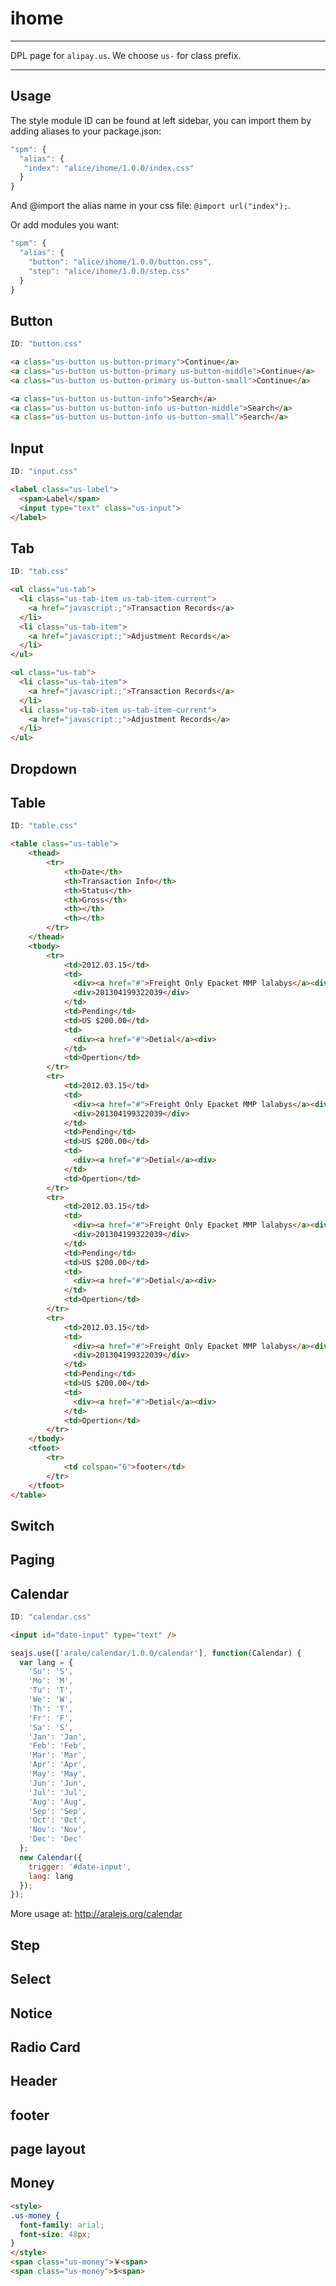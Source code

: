 # ihome

---

DPL page for `alipay.us`. We choose `us-` for class prefix.

---

## Usage

The style module ID can be found at left sidebar, you can import them by adding aliases to your package.json:

```js
"spm": {
  "alias": {
   "index": "alice/ihome/1.0.0/index.css"
  }
}
```

And @import the alias name in your css file: `@import url("index");`.

Or add modules you want:

```js
"spm": {
  "alias": {
    "button": "alice/ihome/1.0.0/button.css",
    "step": "alice/ihome/1.0.0/step.css"
  }
}
```

<style>
.nico-insert-code {
  background: #F5F4E9;
  padding: 20px;
  font: 16px/1.5 tahoma, Verdana, arial, sans-serif;
  color: #908a80;
}
</style>

## Button

```js
ID: "button.css"
```

<link type="text/css" rel="stylesheet" media="screen" href="src/button.css">

````html
<a class="us-button us-button-primary">Continue</a>
<a class="us-button us-button-primary us-button-middle">Continue</a>
<a class="us-button us-button-primary us-button-small">Continue</a>
````

````html
<a class="us-button us-button-info">Search</a>
<a class="us-button us-button-info us-button-middle">Search</a>
<a class="us-button us-button-info us-button-small">Search</a>
````

## Input

```js
ID: "input.css"
```

<link type="text/css" rel="stylesheet" media="screen" href="src/input.css">

````html
<label class="us-label">
  <span>Label</span>
  <input type="text" class="us-input">
</label>
````

## Tab

```js
ID: "tab.css"
```

<link type="text/css" rel="stylesheet" media="screen" href="src/tab.css">

````html
<ul class="us-tab">
  <li class="us-tab-item us-tab-item-current">
    <a href="javascript:;">Transaction Records</a>
  </li>
  <li class="us-tab-item">
    <a href="javascript:;">Adjustment Records</a>
  </li>
</ul>
````

````html
<ul class="us-tab">
  <li class="us-tab-item">
    <a href="javascript:;">Transaction Records</a>
  </li>
  <li class="us-tab-item us-tab-item-current">
    <a href="javascript:;">Adjustment Records</a>
  </li>
</ul>
````

## Dropdown

## Table

```js
ID: "table.css"
```

<link type="text/css" rel="stylesheet" media="screen" href="src/table.css">

````html
<table class="us-table">
    <thead>
        <tr>
            <th>Date</th>
            <th>Transaction Info</th>
            <th>Status</th>
            <th>Gross</th>
            <th></th>
            <th></th>
        </tr>
    </thead>
    <tbody>
        <tr>
            <td>2012.03.15</td>
            <td>
              <div><a href="#">Freight Only Epacket MMP lalabys</a><div>
              <div>201304199322039</div>
            </td>
            <td>Pending</td>
            <td>US $200.00</td>
            <td>
              <div><a href="#">Detial</a><div>
            </td>
            <td>Opertion</td>
        </tr>
        <tr>
            <td>2012.03.15</td>
            <td>
              <div><a href="#">Freight Only Epacket MMP lalabys</a><div>
              <div>201304199322039</div>
            </td>
            <td>Pending</td>
            <td>US $200.00</td>
            <td>
              <div><a href="#">Detial</a><div>
            </td>
            <td>Opertion</td>
        </tr>
        <tr>
            <td>2012.03.15</td>
            <td>
              <div><a href="#">Freight Only Epacket MMP lalabys</a><div>
              <div>201304199322039</div>
            </td>
            <td>Pending</td>
            <td>US $200.00</td>
            <td>
              <div><a href="#">Detial</a><div>
            </td>
            <td>Opertion</td>
        </tr>
        <tr>
            <td>2012.03.15</td>
            <td>
              <div><a href="#">Freight Only Epacket MMP lalabys</a><div>
              <div>201304199322039</div>
            </td>
            <td>Pending</td>
            <td>US $200.00</td>
            <td>
              <div><a href="#">Detial</a><div>
            </td>
            <td>Opertion</td>
        </tr>
    </tbody>
    <tfoot>
        <tr>
            <td colspan="6">footer</td>
        </tr>
    </tfoot>
</table>
````

## Switch

## Paging

## Calendar

```js
ID: "calendar.css"
```

<link type="text/css" rel="stylesheet" media="screen" href="src/calendar.css">

````html
<input id="date-input" type="text" />
````

````js
seajs.use(['arale/calendar/1.0.0/calendar'], function(Calendar) {
  var lang = {
    'Su': 'S',
    'Mo': 'M',
    'Tu': 'T',
    'We': 'W',
    'Th': 'T',
    'Fr': 'F',
    'Sa': 'S',
    'Jan': 'Jan',
    'Feb': 'Feb',
    'Mar': 'Mar',
    'Apr': 'Apr',
    'May': 'May',
    'Jun': 'Jun',
    'Jul': 'Jul',
    'Aug': 'Aug',
    'Sep': 'Sep',
    'Oct': 'Oct',
    'Nov': 'Nov',
    'Dec': 'Dec'
  };
  new Calendar({
    trigger: '#date-input',
    lang: lang
  });
});
````

More usage at: http://aralejs.org/calendar

## Step

## Select

## Notice

## Radio Card

## Header

## footer

## page layout

## Money

````html
<style>
.us-money {
  font-family: arial;
  font-size: 48px;
}
</style>
<span class="us-money">￥<span>
<span class="us-money">$<span>
````

